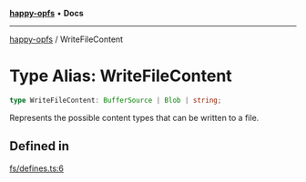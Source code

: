 [**happy-opfs**](../README.md) • **Docs**

***

[happy-opfs](../README.md) / WriteFileContent

# Type Alias: WriteFileContent

```ts
type WriteFileContent: BufferSource | Blob | string;
```

Represents the possible content types that can be written to a file.

## Defined in

[fs/defines.ts:6](https://github.com/JiangJie/happy-opfs/blob/41bfb9280ee562c4a8708809308f96d116edb112/src/fs/defines.ts#L6)
